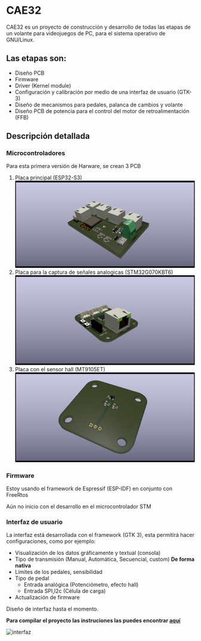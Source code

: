 # CAE32

CAE32 es un proyecto de construcción y desarrollo de todas las etapas de un volante para videojuegos de PC,
para el sistema operativo de GNU/Linux.

## Las etapas son:

* Diseño PCB
* Firmware
* Driver (Kernel module)
* Configuración y calibración por medio de una interfaz de usuario (GTK-3)
* Diseño de mecanismos para pedales, palanca de cambios y volante
* Diseño PCB de potencia para el control del motor de retroalimentación (FFB)

## Descripción detallada

### Microcontroladores

Para esta primera versión de Harware, se crean 3 PCB

1. Placa principal (ESP32-S3)
![Modular](./Esquematicos/CAE32_PCB_V_0.2/Modular/Modular.png)
2. Placa para la captura de señales analogicas (STM32G070KBT6)
![Señales](./Esquematicos/CAE32_PCB_V_0.2/Pedals/Pedals.png)
3. Placa con el sensor hall (MT9105ET)
![hall](./Esquematicos/CAE32_PCB_V_0.2/Hall_PCB/hall_pcb.png)

### Firmware

Estoy usando el framework de Espressif (ESP-IDF) en conjunto con FreeRtos

Aún no inicio con el desarrollo en el microcontrolador STM

### Interfaz de usuario

La interfaz está desarrollada con el framework (GTK 3), esta permitirá hacer configuraciones, como por ejemplo:

* Visualización de los datos gráficamente y textual (consola)
* Tipo de transmisión (Manual, Automática, Secuencial, custom) **De forma nativa**
* Límites de los pedales, sensibilidad 
* Tipo de pedal
	* Entrada analógica (Potenciómetro, efecto hall)
	* Entrada SPI,I2c (Célula de carga)
* Actualización de firmware

Diseño de interfaz hasta el momento.

**Para compilar el proyecto las instruciones las puedes encontrar [aquí](InterfazGráfica/README.md)**

![interfaz](InterfazGráfica/Previa.png)
